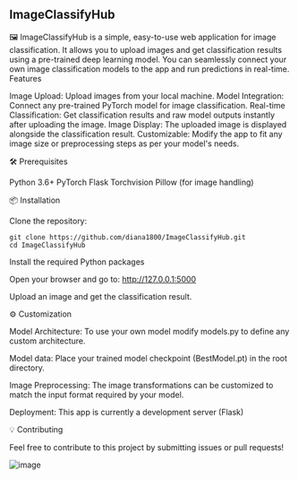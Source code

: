 ## ImageClassifyHub

🖼️  ImageClassifyHub is a simple, easy-to-use web application for image classification. It allows you to upload images and get classification results using a pre-trained deep learning model. You can seamlessly connect your own image classification models to the app and run predictions in real-time.
Features

Image Upload: Upload images from your local machine.
Model Integration: Connect any pre-trained PyTorch model for image classification.
Real-time Classification: Get classification results and raw model outputs instantly after uploading the image.
Image Display: The uploaded image is displayed alongside the classification result.
Customizable: Modify the app to fit any image size or preprocessing steps as per your model's needs.


🛠️ Prerequisites

Python 3.6+
PyTorch
Flask
Torchvision
Pillow (for image handling)


📦 Installation

Clone the repository:


    git clone https://github.com/diana1800/ImageClassifyHub.git
    cd ImageClassifyHub


Install the required Python packages

Open your browser and go to: http://127.0.0.1:5000

Upload an image and get the classification result.


⚙️ Customization

Model Architecture: To use your own model modify models.py to define any custom architecture.

Model data: Place your trained model checkpoint (BestModel.pt) in the root directory.

Image Preprocessing: The image transformations can be customized to match the input format required by your model.

Deployment: This app is currently a development server (Flask)


💡 Contributing

Feel free to contribute to this project by submitting issues or pull requests!


![image](https://github.com/user-attachments/assets/3c7a9934-c054-4391-b087-1debac351b64)


